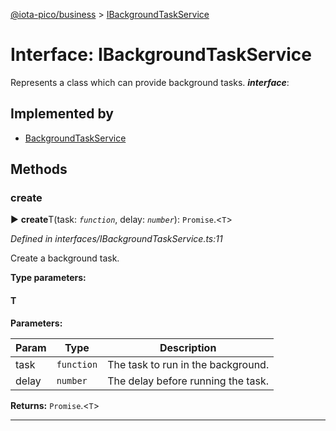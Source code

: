[@iota-pico/business](../README.md) > [IBackgroundTaskService](../interfaces/ibackgroundtaskservice.md)



# Interface: IBackgroundTaskService


Represents a class which can provide background tasks.
*__interface__*: 


## Implemented by

* [BackgroundTaskService](../classes/backgroundtaskservice.md)


## Methods
<a id="create"></a>

###  create

► **create**T(task: *`function`*, delay: *`number`*): `Promise`.<`T`>



*Defined in interfaces/IBackgroundTaskService.ts:11*



Create a background task.


**Type parameters:**

#### T 
**Parameters:**

| Param | Type | Description |
| ------ | ------ | ------ |
| task | `function`   |  The task to run in the background. |
| delay | `number`   |  The delay before running the task. |





**Returns:** `Promise`.<`T`>





___


